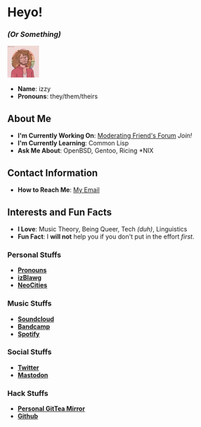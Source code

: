 # Heyo!
### *(Or Something)*
![izder](img/izder.png)

- **Name**: izzy
- **Pronouns**: they/them/theirs

## About Me

- **I'm Currently Working On**: [Moderating Friend's Forum](https://unixhideout.solutions) *Join!*
- **I'm Currently Learning**: Common Lisp
- **Ask Me About**: OpenBSD, Gentoo, Ricing *NIX

## Contact Information

- **How to Reach Me**: [My Email](mailto:izder456@disroot.org)

## Interests and Fun Facts

- **I Love**: Music Theory, Being Queer, Tech *(duh)*, Linguistics
- **Fun Fact**: I **will not** help you if you don't put in the effort *first*.

### Personal Stuffs
- **[Pronouns](https://en.pronouns.page/@izder456)**
- **[izBlawg](https://izder456.tumblr.com/)**
- **[NeoCities](https://izder456.neocities.org/)**

### Music Stuffs
- **[Soundcloud](https://soundcloud.com/izder456)**
- **[Bandcamp](https://izder456.bandcamp.com/)**
- **[Spotify](https://open.spotify.com/user/55776)**

### Social Stuffs
- **[Twitter](https://twitter.com/izder456)**
- **[Mastodon](https://ieji.de/@izder456)**

### Hack Stuffs
- **[Personal GitTea Mirror](http://srcerizder.top/izder456)**
- **[Github](https://github.com/Izder456.git)**